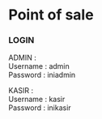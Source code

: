 # Point of sale

### LOGIN
ADMIN :<br>
Username : admin<br>
Password : iniadmin

KASIR :<br>
Username : kasir<br>
Password : inikasir
